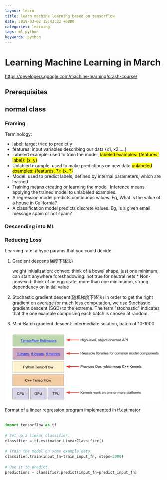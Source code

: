 ```yaml
---
layout: learn
title: learn machine learning based on tensorflow
date: 2018-03-02 15:43:33 +0800
categories: learning
tags: ml,python
keywords: python
---
```


# Learning Machine Learning in March

https://developers.google.com/machine-learning/crash-course/

## Prerequisites

## normal class

### Framing
Terminology: 
- label: target tried to predict y
- features: input variables describing our data {x1, x2 ....}
- Labeled example: used to train the model, <mark>labeled examples: {features, label}: (x, y)</mark>
- Unlabled example: used to make predictions on new data <mark>unlabeled examples: {features, ?}: (x, ?)</mark>
- Model: used to predict labels, defined by internal parameters, which are learned 
- <bold>Training</bold> means creating or learning the model. <bold>Inference</bold> means applying the trained model to unlabeled examples.
- A regression model predicts continuous values. Eg, What is the value of a house in California?
- A classification model predicts discrete values. Eg, Is a given email message spam or not spam?

### Descending into ML

### Reducing Loss



Learning rate: a hype params that you could decide

1. Gradient descent(梯度下降法)

	weight initialization:
		convex: think of a bowel shape, just one minimum, can start anywhere 
		foreshadowing: not true for neutral nets
			* Non-convex d: think of an egg crate, more than one minimumm, strong dependency on initial value

2. Stochastic gradient descent(随机梯度下降法)
In order to get the right gradient on average for much less computation, we use Stochastic gradient descent (SGD) to the extreme. The term "stochastic" indicates that the one example comprising each batch is chosen at random.

3. Mini-Batch gradient descent: intermediate solution, batch of 10-1000


![tf_api](/img/blog/tf_api.png "TensorFlow API Hierarchy toolkits" )

 Format of a linear regression program implemented in tf.estimator

```python

import tensorflow as tf

# Set up a linear classifier.
classifier = tf.estimator.LinearClassifier()

# Train the model on some example data.
classifier.train(input_fn=train_input_fn, steps=2000)

# Use it to predict.
predictions = classifier.predict(input_fn=predict_input_fn)


```

